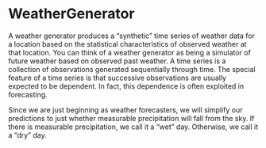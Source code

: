 # WeatherGenerator
A weather generator produces a “synthetic” time series of weather data for a location based on
the statistical characteristics of observed weather at that location. You can think of a weather
generator as being a simulator of future weather based on observed past weather. A time series is
a collection of observations generated sequentially through time. The special feature of a time
series is that successive observations are usually expected to be dependent. In fact, this dependence
is often exploited in forecasting.

Since we are just beginning as weather forecasters, we will simplify our predictions to just
whether measurable precipitation will fall from the sky. If there is measurable precipitation,
we call it a “wet” day. Otherwise, we call it a “dry” day.
